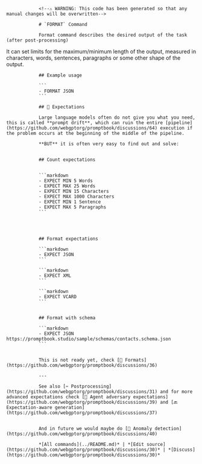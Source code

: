                 <!--⚠️ WARNING: This code has been generated so that any manual changes will be overwritten-->

                # `FORMAT` Command

                Format command describes the desired output of the task (after post-processing)

It can set limits for the maximum/minimum length of the output, measured in characters, words, sentences, paragraphs or some other shape of the output.

                ## Example usage

                ```
                - FORMAT JSON
                ```

                ## 🧪 Expectations

                Large language models often do not give you what you need, this is called **prompt drift**, which can ruin the entire [pipeline](https://github.com/webgptorg/promptbook/discussions/64) execution if the problem occurs at the beginning of the middle of the pipeline.

                **BUT** it is often very easy to find out and solve:


                ## Count expectations


                ```markdown
                - EXPECT MIN 5 Words
                - EXPECT MAX 25 Words
                - EXPECT MIN 15 Characters
                - EXPECT MAX 1000 Characters
                - EXPECT MIN 1 Sentence
                - EXPECT MAX 5 Paragraphs
                ```




                ## Format expectations

                ```markdown
                - EXPECT JSON
                ```

                ```markdown
                - EXPECT XML
                ```

                ```markdown
                - EXPECT VCARD
                ```


                ## Format with schema

                ```markdown
                - EXPECT JSON https://promptbook.studio/sample/schemas/contacts.schema.json
                ```


                This is not ready yet, check [📑 Formats](https://github.com/webgptorg/promptbook/discussions/36)

                ---

                See also [✂️ Postprocessing](https://github.com/webgptorg/promptbook/discussions/31) and for more advanced expectations check [👮 Agent adversary expectations](https://github.com/webgptorg/promptbook/discussions/39) and [🔙 Expectation-aware generation](https://github.com/webgptorg/promptbook/discussions/37)


                And in future we would maybe do [🔴 Anomaly detection](https://github.com/webgptorg/promptbook/discussions/40)

                *[All commands](../README.md)* | *[Edit source](https://github.com/webgptorg/promptbook/discussions/30)* | *[Discuss](https://github.com/webgptorg/promptbook/discussions/30)*
